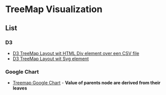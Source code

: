 # TreeMap Visualization


## List

### D3
  * [D3 TreeMap Layout wit HTML Div element over een CSV file](d3LeaveDiv)
  * [D3 TreeMap Layout wit Svg element](d3SvgJson)
  
  
### Google Chart

  * [Treemap Google Chart](gc) -  **Value of parents node are derived from their leaves**

